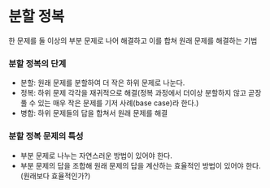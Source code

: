 # 분할 정복

한 문제를 둘 이상의 부분 문제로 나어 해결하고 이를 합쳐 원래 문제를 해결하는 기법

### 분할 정복의 단계
- 분할: 원래 문제를 분할하여 더 작은 하위 문제로 나눈다.
- 정복: 하위 문제 각각을 재귀적으로 해결(정복 과정에서 더이상 분할하지 않고 곧장 풀 수 있는 매우 작은 문제를 기저 사례(base case)라 한다.)
- 병합: 하위 문제들의 답을 합쳐서 원래 문제를 해결

### 분할 정복 문제의 특성
- 부분 문제로 나누는 자연스러운 방법이 있어야 한다.
- 부분 문제의 답을 조합해 원래 문제의 답을 계산하는 효율적인 방법이 있어야 한다.(원래보다 효율적인가?)